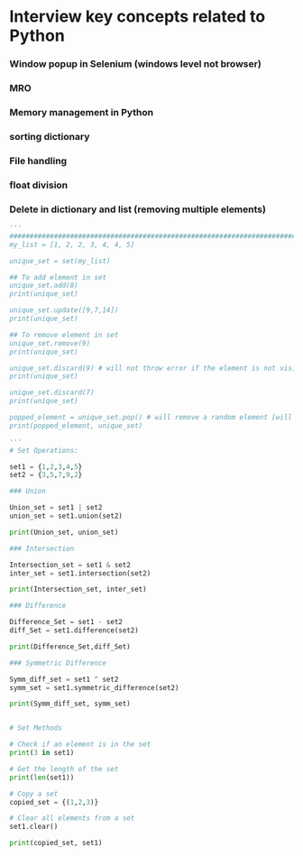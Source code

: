 # Interview key concepts related to Python
### Window popup in Selenium (windows level not browser)
### MRO
### Memory management in Python
### sorting dictionary 
### File handling
### float division
### Delete in dictionary and list (removing multiple elements)
```python
'''
############################################################################################ Concepts of Set ################################################################################
my_list = [1, 2, 2, 3, 4, 4, 5]

unique_set = set(my_list)

## To add element in set
unique_set.add(8)
print(unique_set)

unique_set.update([9,7,14])
print(unique_set)

## To remove element in set
unique_set.remove(9)
print(unique_set)

unique_set.discard(9) # will not throw error if the element is not visible
print(unique_set)

unique_set.discard(7)
print(unique_set)

popped_element = unique_set.pop() # will remove a random element [will not take any arguments]
print(popped_element, unique_set)

'''
# Set Operations:

set1 = {1,2,3,4,5}
set2 = {3,5,7,9,2}

### Union

Union_set = set1 | set2
union_set = set1.union(set2)

print(Union_set, union_set)

### Intersection 

Intersection_set = set1 & set2
inter_set = set1.intersection(set2)

print(Intersection_set, inter_set)

### Difference 

Difference_Set = set1 - set2
diff_Set = set1.difference(set2)

print(Difference_Set,diff_Set)

### Symmetric Difference

Symm_diff_set = set1 ^ set2
symm_set = set1.symmetric_difference(set2)

print(Symm_diff_set, symm_set)


# Set Methods

# Check if an element is in the set
print(3 in set1)

# Get the length of the set
print(len(set1))

# Copy a set
copied_set = {(1,2,3)}

# Clear all elements from a set
set1.clear()

print(copied_set, set1)
```
